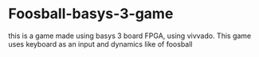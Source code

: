 # Foosball-basys-3-game
this is a game made using basys 3 board FPGA, using vivvado. This game uses keyboard as an input and dynamics like of foosball
